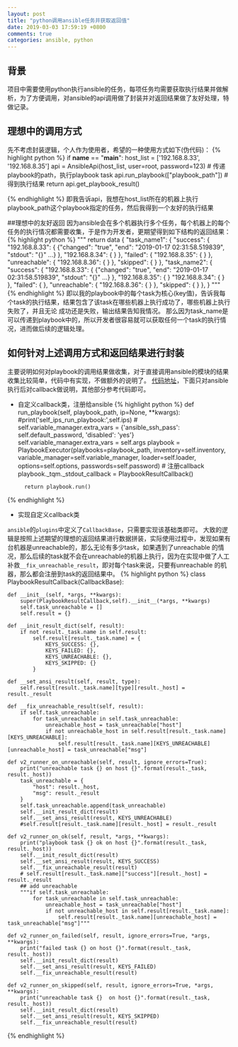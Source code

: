 ```yaml
---
layout: post
title: "python调用ansible任务并获取返回值"
date: 2019-03-03 17:59:19 +0800
comments: true
categories: ansible, python
---
```


## 背景
项目中需要使用python执行ansible的任务，每项任务均需要获取执行结果并做解析，为了方便调用，对ansible的api调用做了封装并对返回结果做了友好处理，特做记录。
## 理想中的调用方式
先不考虑封装逻辑，个人作为使用者，希望的一种使用方式如下(伪代码)：
{% highlight python %}
if __name__ == "__main__":
    host_list = ['192.168.8.33', '192.168.8.35']
    api = AnsibleApi(host_list, user=root, password=123)
    # 传递playbook的path，执行playbook task
    api.run_playbook(["playbook_path"])
    # 得到执行结果
    return api.get_playbook_result()

{% endhighlight %}
即我告诉api，我想在host_list所在的机器上执行playbook_path这个playbook指定的任务，然后我得到一个友好的执行结果

##理想中的友好返回
因为ansible会在多个机器执行多个任务，每个机器上的每个任务的执行情况都需要收集，于是作为开发者，更期望得到如下结构的返回结果：
{% highlight python %}
    """
    return data
    {
            "task_name1": {
                "success": {
                    "192.168.8.33": {
                        {"changed": "true", "end": "2019-01-17 02:31:58.519839", "stdout": "{}" ...}
                    },
                    "192.168.8.34": {
                    }
                },
                "failed": {
                    "192.168.8.35": {
                    }
                },
                "unreachable": {
                    "192.168.8.36": {
                    }
                },
                "skipped": {
                }
            },
            "task_name2": {
                "success": {
                    "192.168.8.33": {
                        {"changed": "true", "end": "2019-01-17 02:31:58.519839", "stdout": "{}" ...}
                    },
                    "192.168.8.35": {
                    }
                    "192.168.8.34": {
                    }
                },
                "failed": {
                },
                "unreachable": {
                    "192.168.8.36": {
                    }
                },
                "skipped": {
                }
            },
        }
    """
{% endhighlight %}
即以我的playbook中的每个task为核心(key值)，告诉我每个task的执行结果，结果包含了该task在哪些机器上执行成功了，哪些机器上执行失败了，并且无论
成功还是失败，输出结果告知我情况。
那么因为task_name是可以传递到playbook中的，所以开发者很容易就可以获取任何一个task的执行情况，进而做后续的逻辑处理。

## 如何针对上述调用方式和返回结果进行封装
主要说明如何对playbook的调用结果做收集，对于直接调用ansible的模块的结果收集比较简单，代码中有实现，不做额外的说明了。
[代码地址](https://github.com/liyongxin/case-python/blob/master/ansible/api.py)，下面只对ansible执行后对callback做说明，其他部分参考代码即可。

- 自定义callback类，注册给ansible
{% highlight python %}
    def run_playbook(self, playbook_path, ip=None, **kwargs):
        #print('self_ips_run_playbook:',self.ips)
        # self.variable_manager.extra_vars = {'ansible_ssh_pass': self.default_password, 'disabled': 'yes'}
        self.variable_manager.extra_vars = self.args
        playbook = PlaybookExecutor(playbooks=playbook_path,
                                    inventory=self.inventory,
                                    variable_manager=self.variable_manager,
                                    loader=self.loader,
                                    options=self.options,
                                    passwords=self.password)
        # 注册callback
        playbook._tqm._stdout_callback = PlaybookResultCallback()

        return playbook.run()
{% endhighlight %}

- 实现自定义callback类

`ansible`的`plugins`中定义了`CallbackBase`，只需要实现该基础类即可。
大致的逻辑是按照上述期望的理想的返回结果进行数据拼装，实际使用过程中，发现如果有台机器是unreachable的，那么无论有多少task，如果遇到了unreachable
的情况，那么后续的task就不会在unreachable的机器上执行，因为在实现中做了人工补救`__fix_unreachable_result`，即对每个task来说，只要有unreachable
的机器，那么都会注册到task的返回结果中。
{% highlight python %}
class PlaybookResultCallback(CallbackBase):

    def __init__(self, *args, **kwargs):
        super(PlaybookResultCallback,self).__init__(*args, **kwargs)
        self.task_unreachable = []
        self.result = {}

    def __init_result_dict(self, result):
        if not result._task.name in self.result:
            self.result[result._task.name] = {
                KEYS_SUCCESS: {},
                KEYS_FAILED: {},
                KEYS_UNREACHABLE: {},
                KEYS_SKIPPED: {}
            }

    def __set_ansi_result(self, result, type):
        self.result[result._task.name][type][result._host] = result._result

    def __fix_unreachable_result(self, result):
        if self.task_unreachable:
            for task_unreachable in self.task_unreachable:
                unreachable_host = task_unreachable["host"]
                if not unreachable_host in self.result[result._task.name][KEYS_UNREACHABLE]:
                    self.result[result._task.name][KEYS_UNREACHABLE][unreachable_host] = task_unreachable["msg"]

    def v2_runner_on_unreachable(self, result, ignore_errors=True):
        print("unreachable task {} on host {}".format(result._task, result._host))
        task_unreachable = {
            "host": result._host,
            "msg": result._result
        }
        self.task_unreachable.append(task_unreachable)
        self.__init_result_dict(result)
        self.__set_ansi_result(result, KEYS_UNREACHABLE)
        #self.result[result._task.name][result._host] = result._result

    def v2_runner_on_ok(self, result, *args, **kwargs):
        print("playbook task {} ok on host {}".format(result._task, result._host))
        self.__init_result_dict(result)
        self.__set_ansi_result(result, KEYS_SUCCESS)
        self.__fix_unreachable_result(result)
        # self.result[result._task.name]["success"][result._host] = result._result
        ## add unreachable
        """if self.task_unreachable:
            for task_unreachable in self.task_unreachable:
                unreachable_host = task_unreachable["host"]
                if not unreachable_host in self.result[result._task.name]:
                    self.result[result._task.name][unreachable_host] = task_unreachable["msg"]"""

    def v2_runner_on_failed(self, result, ignore_errors=True, *args, **kwargs):
        print("failed task {} on host {}".format(result._task, result._host))
        self.__init_result_dict(result)
        self.__set_ansi_result(result, KEYS_FAILED)
        self.__fix_unreachable_result(result)

    def v2_runner_on_skipped(self, result, ignore_errors=True, *args, **kwargs):
        print("unreachable task {}  on host {}".format(result._task, result._host))
        self.__init_result_dict(result)
        self.__set_ansi_result(result, KEYS_SKIPPED)
        self.__fix_unreachable_result(result)
{% endhighlight %}